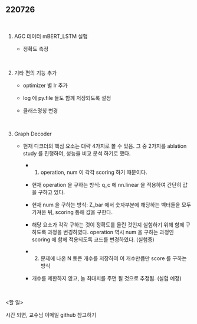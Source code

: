## 220726

<br>

1. AGC 데이터 mBERT_LSTM 실험

    - 정확도 측정

<br>

2. 기타 편의 기능 추가

    - optimizer 별 lr 추가

    - log 에 py.file 들도 함께 저장되도록 설정
    
    - 클래스명칭 변경

<br>

3. Graph Decoder

    - 현재 디코더의 핵심 요소는 대략 4가지로 볼 수 있음. 그 중 2가지를 ablation study 를 진행하여, 성능을 비교 분석 하기로 했다.

        + 1. operation, num 이 각각 scoring 하기 때문이다.

        + 현재 operation 을 구하는 방식: q_c 에 nn.linear 을 적용하여 간단히 값을 구하고 있다.

        + 현재 num 을 구하는 방식: Z_bar 에서 숫자부분에 해당하는 벡터들을 모두 가져온 뒤, scoring 통해 값을 구한다.

        + 해당 요소가 각각 구하는 것이 정확도를 올린 것인지 실험하기 위해 함께 구하도록 과정을 변경하였다. operation 역시 num 을 구하는 과정인 scoring 에 함께 적용되도록 코드를 변경하였다. (실험중)

        + 2. 문제에 나온 N 토큰 개수를 저장하여 이 개수만큼만 score 를 구하는 방식

        + 개수를 제한하지 않고, 늘 최대치를 주면 될 것으로 추정됨. (실험 예정)

    <br>

<할 일>

시간 되면, 교수님 이메일 github 참고하기